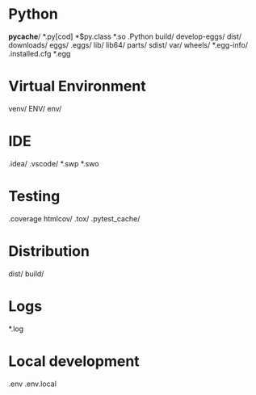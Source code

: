 # Python
__pycache__/
*.py[cod]
*$py.class
*.so
.Python
build/
develop-eggs/
dist/
downloads/
eggs/
.eggs/
lib/
lib64/
parts/
sdist/
var/
wheels/
*.egg-info/
.installed.cfg
*.egg

# Virtual Environment
venv/
ENV/
env/

# IDE
.idea/
.vscode/
*.swp
*.swo

# Testing
.coverage
htmlcov/
.tox/
.pytest_cache/

# Distribution
dist/
build/

# Logs
*.log

# Local development
.env
.env.local
